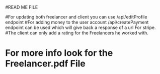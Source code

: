#READ ME FILE

#For updating both freelancer and client you can use /api/editProfile endpoint
#For adding money to the user account /api/createPayment endpoint can be used which will give back a response of a url For stripe.
#The client can only add a rating for the Freelancers he worked with.
# For more info look for the Freelancer.pdf File
